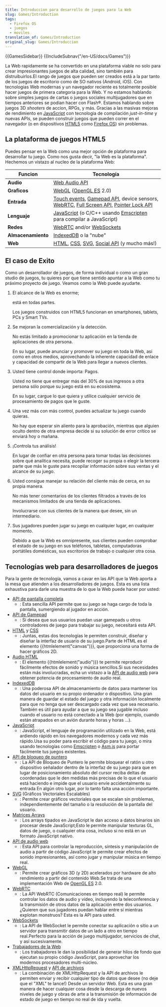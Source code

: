 ```yaml
---
title: Introduccion para desarrollo de juegos para la Web
slug: Games/Introduction
tags:
  - Firefox OS
  - juegos
  - moviles
translation_of: Games/Introduction
original_slug: Games/Introduccion
---
```

{{GamesSidebar}}
{{IncludeSubnav("/en-US/docs/Games")}}

La Web rapidamente se ha convertido en una plataforma viable no solo para crear impresionantes juegos de alta calidad, sino también para distruibuirlos.El rango de juegos que pueden ser creados está a la par tanto de los juegos de escritorio como de SO nativos (Android, iOS). Con tecnologias Web modernas y un navegador reciente es totalmente posible hacer juegos de primera categoria para la Web. Y no estamos hablando sobre simples juegos de cartas o juegos sociales multijugadores que en tiempos anteriores se podian hacer con Flash®. Estamos hablando sobre juegos 3D _shooters_ de accion, RPGs, y más. Gracias a las masivas mejoras de rendimiento en [JavaScript](/en-US/docs/JavaScript) con tecnologia de compilación _just-in-time_ y nuevas APIs, se pueden construir juegos que pueden correr en el navegador (o en dispositivos [HTML5](/en-US/docs/HTML/HTML5) como [Firefox OS](/en-US/docs/Mozilla/Firefox_OS)) sin problemas.

## La plataforma de juegos HTML5

Puedes pensar en la Web como una mejor opción de plataforma para desarrollar tu juego. Como nos gusta decir, "la Web es la plataforma". Hechemos un vistazo al nucleo de la plataforma Web:

| Funcion            | Tecnología                                                                                                                                                                                                                                                                                                                                                                                                                                    |
| ------------------ | --------------------------------------------------------------------------------------------------------------------------------------------------------------------------------------------------------------------------------------------------------------------------------------------------------------------------------------------------------------------------------------------------------------------------------------------- |
| **Audio**          | [Web Audio API](/es/docs/Web_Audio_API)                                                                                                                                                                                                                                                                                                                                                                           |
| **Graficos**       | [WebGL](/es/docs/WebGL) ([OpenGL ES](http://www.khronos.org/opengles/) 2.0)                                                                                                                                                                                                                                                                                                                                               |
| **Entrada**        | [Touch events](/es/docs/DOM/Touch_events), [Gamepad API](/en-US/docs/API/Gamepad/Using_Gamepad_API), device sensors, [WebRTC](/es/docs/Web/API/WebRTC_API), [Full Screen API](/es/docs/DOM/Using_fullscreen_mode), [Pointer Lock API](/es/docs/WebAPI/Pointer_Lock) |
| **Lenguaje**       | [JavaScript](/es/docs/JavaScript) (o C/C++ usando [Emscripten](https://github.com/kripken/emscripten/wiki) para compilar a JavaScript)                                                                                                                                                                                                                                                                               |
| **Redes**          | [WebRTC](/es/docs/WebRTC) and/or [WebSockets](/es/docs/WebSockets)                                                                                                                                                                                                                                                                                                                              |
| **Almacenamiento** | [IndexedDB](/es/docs/IndexedDB) o la "nube"                                                                                                                                                                                                                                                                                                                                                                           |
| **Web**            | [HTML](/es/docs/HTML), [CSS](/es/docs/CSS), [SVG](/es/docs/SVG), [Social API](/es/docs/Social_API) (y mucho más!)                                                                                                                                                                                                                                             |

## El caso de Exito

Como un desarrollador de juegos, de forma individual o como un gran studio de juegos, tu quieres por que tiene sentido apuntar a la Web como tu práximo proyecto de juego. Veamos como la Web puede ayudarte.

1.  El alcance de la Web es enorme;

    está en todas partes.

    Los juegos construidos con HTML5 funcionan en smartphones, tablets, PCs y Smart TVs.

2.  Se mejoran la comercialización y la detección.

    No estás limitado a promocionar tu aplicación en la tienda de aplicaciones de otra persona.

    En su lugar, puede anunciar y promover su juego en toda la Web, así como en otros medios, aprovechando la inherente capacidad de enlace y capacidad de compartir de la Web para llegar a nuevos clientes.

3.  Usted tiene control donde importa: Pagos.

    Usted no tiene que entregar más del 30% de sus ingresos a otra persona sólo porque su juego está en su ecosistema.

    En su lugar, cargue lo que quiera y utilice cualquier servicio de procesamiento de pagos que le guste.

4.  Una vez más con más control, puedes actualizar tu juego cuando quieras.

    No hay que esperar sin aliento para la aprobación, mientras que alguien oculto dentro de otra empresa decide si su solución de error crítico se enviará hoy o mañana.

5.  ¡Controla tus análisis!

    En lugar de confiar en otra persona para tomar todas las decisiones sobre qué analítica necesita, puede recoger su propia o elegir la tercera parte que más le guste para recopilar información sobre sus ventas y el alcance de su juego.

6.  Usted consigue manejar su relación del cliente más de cerca, en su propia manera.

    No más tener comentarios de los clientes filtrados a través de los mecanismos limitados de una tienda de aplicaciones.

    Involucrarse con sus clientes de la manera que desee, sin un intermediario.

7.  Sus jugadores pueden jugar su juego en cualquier lugar, en cualquier momento.

    Debido a que la Web es omnipresente, sus clientes pueden comprobar el estado de su juego en sus teléfonos, tabletas, computadoras portátiles domésticas, sus escritorios de trabajo o cualquier otra cosa.

## Tecnologías web para desarrolladores de juegos

Para la gente de tecnología, vamos a cavar en las API que la Web aporta a la mesa que atienden a los desarrolladores de juegos. Esta es una lista exhaustiva para darle una muestra de lo que la Web puede hacer por usted:

- [API de pantalla completa](/es/docs/Web/API/Fullscreen_API)
  - : Esta sencilla API permite que su juego se haga cargo de toda la pantalla, sumergiendo al jugador en acción.
- [API de Gamepad](/es/docs/API/Gamepad/Using_Gamepad_API)
  - : Si desea que sus usuarios puedan usar gamepads u otros controladores de juego para trabajar su juego, necesitará esta API.
- [HTML](/es/docs/Web/HTML) y [CSS](/es/docs/Web/CSS)
  - : Juntas, estas dos tecnologías le permiten construir, diseñar y diseñar la interfaz de usuario de su juego.Parte de HTML es el elemento {{htmlelement("canvas")}}, que proporciona una forma de hacer gráficos 2D.
- [Audio HTML](/es/docs/Web/HTML/Elemento/audio)
  - : El elemento {{htmlelement("audio")}} te permite reproducir fácilmente efectos de sonido y música sencillos.Si sus necesidades están más involucradas, echa un vistazo a la [API de audio web](/es/docs/Web_Audio_API) para obtener potencia de procesamiento de audio real.
- [IndexedDB](/es/docs/IndexedDB-840092-dup)
  - : Una poderosa API de almacenamiento de datos para mantener los datos del usuario en su propio ordenador o dispositivo. Una gran manera de guardar el estado del juego y otra información localmente para que no tenga que ser descargado cada vez que sea necesario. También es útil para ayudar a que su juego sea jugable incluso cuando el usuario no está conectado a la Web (por ejemplo, cuando están atrapados en un avión durante horas y horas ...).
- [JavaScript](/es/docs/Web/JavaScript)
  - : JavaScript, el lenguaje de programación utilizado en la Web, está ardiendo rápido en los navegadores modernos y cada vez más rápido.Usa su poder para escribir el código para tu juego, o mira usando tecnologías como [Emscripten](https://github.com/kripken/emscripten/wiki) o [Asm.js](http://asmjs.org/spec/latest/) para portar fácilmente tus juegos existentes.
- [API de bloqueo de puntero](/es/docs/WebAPI/Pointer_Lock)
  - : La API de Bloqueo de Puntero le permite bloquear el ratón u otro dispositivo señalador dentro de la interfaz de su juego para que en lugar de posicionamiento absoluto del cursor reciba deltas de coordenadas que le den medidas más precisas de lo que el usuario está haciendo e impide que el usuario envíe accidentalmente su entrada En algún otro lugar, por lo tanto falta una acción importante.
- [SVG](/es/docs/Web/SVG) (Gráficos Vectoriales Escalables)
  - : Permite crear gráficos vectoriales que se escalan sin problemas, independientemente del tamaño o la resolución de la pantalla del usuario.
- [Matrices Arrays](/es/docs/Web/JavaScript/Vectores_tipados)
  - : Los arrays tipados en JavaScript le dan acceso a datos binarios sin procesar desde JavaScript;Esto le permite manipular texturas GL, datos de juego, o cualquier otra cosa, incluso si no está en un formato JavaScript nativo.
- [API de audio web](/es/docs/Web_Audio_API)
  - : Esta API para controlar la reproducción, síntesis y manipulación de audio a partir de código JavaScript le permite crear efectos de sonido impresionantes, así como jugar y manipular música en tiempo real.
- [WebGL](/es/docs/Web/API/WebGL_API)
  - : Permite crear gráficos 3D (y 2D) acelerados por hardware de alto rendimiento a partir del contenido Web.Se trata de una implementación Web de [OpenGL ES](http://www.khronos.org/opengles/) 2.0.
- [WebRTC](/es/docs/Web/API/WebRTC_API)
  - : La API WebRTC (Comunicaciones en tiempo real) le permite controlar los datos de audio y vídeo, incluyendo la teleconferencia y la transmisión de otros datos de la aplicación entre dos usuarios. ¿Quieren que sus jugadores puedan hablar entre sí mientras explotan monstruos? Esta es la API para usted.
- [WebSockets](/es/docs/Web/API/WebSockets_API)
  - : La API de WebSocket le permite conectar su aplicación o sitio a un servidor para transmitir datos de un lado a otro en tiempo real.Perfecto para la acción de juego multijugador, servicios de chat, y así sucesivamente.
- [Trabajadores de la Web](/es/docs/Web/Guide/Performance/Usando_web_workers)
  - : Los trabajadores le dan la posibilidad de generar hilos de fondo que ejecutan su propio código JavaScript, para aprovechar los modernos procesadores multi-núcleo.
- [XMLHttpRequest](/es/docs/Web/API/XMLHttpRequest) y [API de archivos](/es/docs/DOM/File_API)
  - : La combinación de XMLHttpRequest y la API de archivos le permiten enviar y recibir cualquier tipo de datos que desee (no deje que el "XML" te lance!) Desde un servidor Web. Esta es una gran manera de hacer cualquier cosa desde la descarga de nuevos niveles de juego y obras de arte a la transmisión de información de estado de juego en tiempo no real de ida y vuelta.
